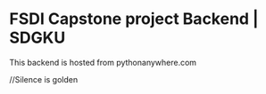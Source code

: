 # FSDI Capstone project Backend | SDGKU


This backend is hosted from pythonanywhere.com

//Silence is golden
